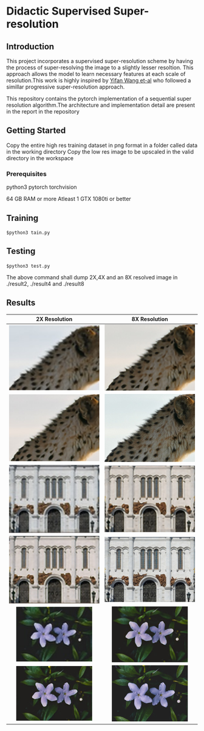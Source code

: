 # Didactic Supervised Super-resolution

## Introduction

This project incorporates a supervised super-resolution scheme by having the process of super-resolving the image to a slightly lesser resoltion. This approach allows the model to learn necessary features at each scale of resolution.This work is highly inspired by  [Yifan Wang et-al](https://igl.ethz.ch/projects/prosr/) who followed a simillar progressive super-resolution approach.

This repository contains the pytorch implementation of a sequential super resolution algorithm.The architecture and implementation detail are present in the report in the repository

## Getting Started
Copy the entire high res training dataset in png format in a folder called data in the working directory
Copy the low res image to be upscaled in the valid directory in the workspace

### Prerequisites
python3
pytorch
torchvision 

64 GB RAM or more
Atleast 1 GTX 1080ti or better


## Training

```shell
$python3 tain.py
```

## Testing
```shell
$python3 test.py
```
The	above command shall dump 2X,4X and an 8X resolved image in ./result2, ./result4 and ./result8

## Results

|                  2X Resolution                  |                  8X Resolution                  |
| :---------------------------------------------: | :---------------------------------------------: |
| <img src="/Assets/image--019.jpg" width ="300"> | <img src="/Assets/image--023.jpg" width ="300"> |
| <img src="/Assets/image--021.jpg" width ="300"> | <img src="/Assets/image--025.jpg" width ="300"> |
| <img src="/Assets/image--031.jpg" width ="300"> | <img src="/Assets/image--035.jpg" width ="300"> |
| <img src="/Assets/image--033.jpg" width ="300"> | <img src="/Assets/image--037.jpg" width ="300"> |
| <img src="/Assets/image--043.jpg" width ="200"> | <img src="/Assets/image--047.jpg" width ="200"> |
| <img src="/Assets/image--045.jpg" width ="200"> | <img src="/Assets/image--049.jpg" width ="200"> |
